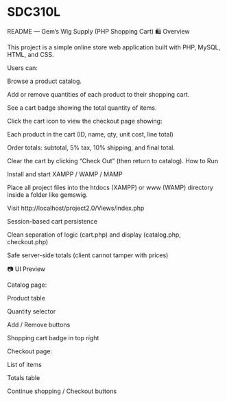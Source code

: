 # SDC310L

  README — Gem’s Wig Supply (PHP Shopping Cart)
🛍 Overview

This project is a simple online store web application built with PHP, MySQL, HTML, and CSS.

Users can:

Browse a product catalog.

Add or remove quantities of each product to their shopping cart.

See a cart badge showing the total quantity of items.

Click the cart icon to view the checkout page showing:

Each product in the cart (ID, name, qty, unit cost, line total)

Order totals: subtotal, 5% tax, 10% shipping, and final total.

Clear the cart by clicking “Check Out” (then return to catalog).
How to Run

Install and start XAMPP / WAMP / MAMP

Place all project files into the htdocs (XAMPP) or www (WAMP) directory inside a folder like gemswig.

Visit http://localhost/project2.0/Views/index.php


Session-based cart persistence

Clean separation of logic (cart.php) and display (catalog.php, checkout.php)

Safe server-side totals (client cannot tamper with prices)

📷 UI Preview

Catalog page:

Product table

Quantity selector

Add / Remove buttons

Shopping cart badge in top right

Checkout page:

List of items

Totals table

Continue shopping / Checkout buttons

